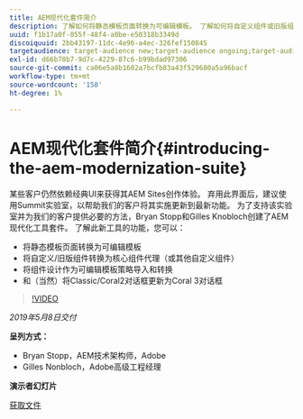 ```yaml
---
title: AEM现代化套件简介
description: 了解如何将静态模板页面转换为可编辑模板。 了解如何将自定义组件或旧版组件转换为核心组件代理等。
uuid: f1b17a0f-055f-48f4-a0be-e50318b3349d
discoiquuid: 2bb43197-11dc-4e96-a4ec-326fef150845
targetaudience: target-audience new;target-audience ongoing;target-audience upgrader
exl-id: d66b78b7-9d7c-4229-87c6-b99bdad97306
source-git-commit: ca06e5a8b1602a7bcfb83a43f529680a5a96bacf
workflow-type: tm+mt
source-wordcount: '158'
ht-degree: 1%

---
```


# AEM现代化套件简介{#introducing-the-aem-modernization-suite}

某些客户仍然依赖经典UI来获得其AEM Sites创作体验。 弃用此界面后，建议使用Summit实验室，以帮助我们的客户将其实施更新到最新功能。 为了支持该实验室并为我们的客户提供必要的方法，Bryan Stopp和Gilles Knobloch创建了AEM现代化工具套件。  了解此新工具的功能，您可以：

* 将静态模板页面转换为可编辑模板
* 将自定义/旧版组件转换为核心组件代理（或其他自定义组件）
* 将组件设计作为可编辑模板策略导入和转换
* 和（当然）将Classic/Coral2对话框更新为Coral 3对话框

>[!VIDEO](https://video.tv.adobe.com/v/27322?quality=9)

*2019年5月8日交付*

**呈列方式：**

* Bryan Stopp，AEM技术架构师，Adobe
* Gilles Nonbloch，Adobe高级工程经理

**演示者幻灯片**

[获取文件](assets/modernization-toolsaemgems.pdf)

